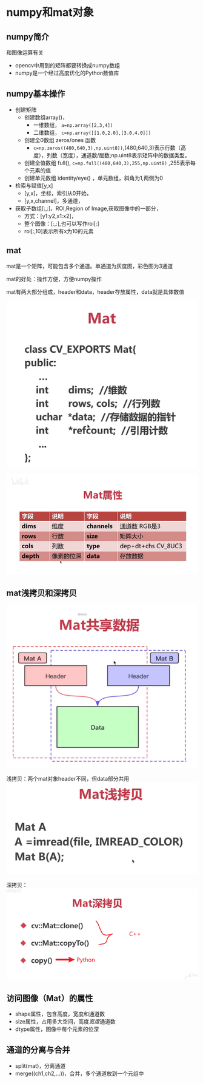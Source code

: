 # numpy和mat对象

## numpy简介
和图像运算有关

- opencv中用到的矩阵都要转换成numpy数组
- numpy是一个经过高度优化的Python数值库

## numpy基本操作

- 创建矩阵
  - 创建数组array()，
    - 一维数组， `a=np.array([2,3,4])`
    - 二维数组， `c=np.array([[1.0,2.0],[3.0,4.0]])`
  - 创建全0数组 zeros/ones 函数
    - `c=np.zeros((480,640,3),np.uint8))`,(480,640,3)表示行数（高度），列数（宽度），通道数/层数;np.uint8表示矩阵中的数据类型，
  - 创建全值数组 full(), `c=np.full((480,640,3),255,np.uint8)` ,255表示每个元素的值
  - 创建单元数组 identity/eye()  ，单元数组，斜角为1,两侧为0
- 检索与赋值[y,x]
  - [y,x]，坐标，索引从0开始，
  - [y,x,channel]，多通道，
- 获取子数组[:,:]，ROI,Region of Image,获取图像中的一部分，
  - 方式：[y1:y2,x1:x2]，
  - 整个图像：[:,:],也可以写作roi[:]
  - roi[:,10]表示所有x为10的元素

## mat

mat是一个矩阵，可能包含多个通道。单通道为灰度图，彩色图为3通道

mat的好处：操作方便，方便numpy操作

mat有两大部分组成，header和data，header存放属性，data就是具体数值

![img_2.png](img_2.png)

![img_3.png](img_3.png)

## mat浅拷贝和深拷贝

![img_4.png](img_4.png)

浅拷贝：两个mat对象header不同，但data部分共用
![img_5.png](img_5.png)

深拷贝：
![img_6.png](img_6.png)

##  访问图像（Mat）的属性

- shape属性，包含高度，宽度和通道数
- size属性，占用多大空间，高度*宽度*通道数
- dtype属性，图像中每个元素的位深

## 通道的分离与合并

- split(mat)，分离通道
- merge((ch1,ch2,...))，合并，多个通道放到一个元组中
